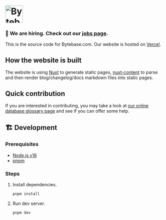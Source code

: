 # <a href="https://www.bytebase.com"><img alt="Bytebase" src="https://raw.githubusercontent.com/bytebase/bytebase/be87525c1228fe00cdcc3585859664bdd3167aca/frontend/src/assets/logo.svg" height="56px" /></a>

### 🧲 We are hiring. Check out our [jobs page](https://www.bytebase.com/jobs).

This is the source code for Bytebase.com. Our website is hosted on [Vercel](https://vercel.com).

## How the website is built

The website is using [Nuxt](https://nuxtjs.org/) to generate static pages, [nuxt-content](https://content.nuxtjs.org/) to parse and then render blog/changelog/docs markdown files into static pages.

## Quick contribution

If you are interested in contributing, you may take a look at [our online database glossary page](https://www.bytebase.com/database-glossary) and see if you can offer some help.

## 🏗 Development

### Prerequisites

- [Node.js v16](https://nodejs.org/)
- [pnpm](https://pnpm.io/installation)

### Steps

1. Install dependencies.

   ```bash
   pnpm install
   ```

2. Run dev server.

   ```bash
   pnpm dev
   ```
